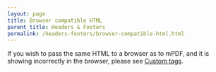 ```yaml
---
layout: page
title: Browser compatible HTML
parent_title: Headers & Footers
permalink: /headers-footers/browser-compatible-html.html
---
```


<div id="bpmbook" class="bpmbook" style="direction:ltr;">
<div class="topic_user_field">
<div id="U0">
<p>If you wish to pass the same HTML to a browser as to mPDF, and it is showing incorrectly in the browser, please see <a href="/html-support/custom-html-tags.html">Custom tags</a>.</p>
</div>
</div>

